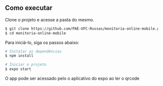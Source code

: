## Como executar

Clone o projeto e acesse a pasta do mesmo.

```bash
$ git clone https://github.com/PAE-UFC-Russas/monitoria-online-mobile.git
$ cd monitoria-online-mobile
```

Para iniciá-lo, siga os passos abaixo:
```bash
# Instalar as dependências
$ npm install

# Iniciar o projeto
$ expo start
```
O app pode ser acessado pelo o aplicativo do expo ao ler o qrcode
